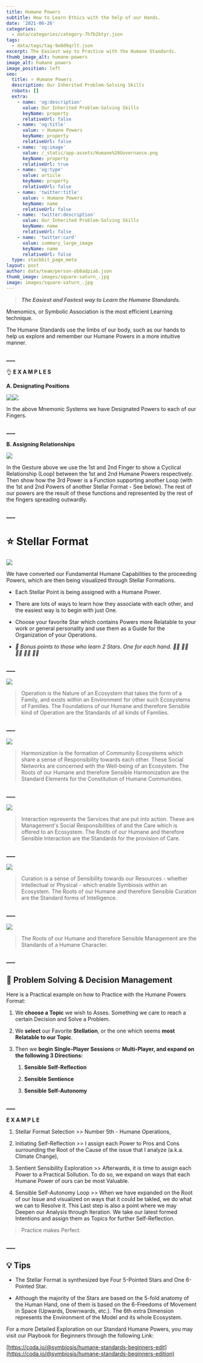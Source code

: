```yaml
---
title: Humane Powers
subtitle: How to Learn Ethics with the help of our Hands.
date: '2021-06-26'
categories:
  - data/categories/category-7h7b2ktyr.json
tags:
  - data/tags/tag-9o8d9qrlt.json
excerpt: The Easiest way to Practice with the Humane Standards.
thumb_image_alt: humane-powers
image_alt: humane powers
image_position: left
seo:
  title: ⭐ Humane Powers
  description: Our Inherited Problem-Solving Skills
  robots: []
  extra:
    - name: 'og:description'
      value: Our Inherited Problem-Solving Skills
      keyName: property
      relativeUrl: false
    - name: 'og:title'
      value: ⭐ Humane Powers
      keyName: property
      relativeUrl: false
    - name: 'og:image'
      value: /_static/app-assets/Humane%20Governance.png
      keyName: property
      relativeUrl: true
    - name: 'og:type'
      value: article
      keyName: property
      relativeUrl: false
    - name: 'twitter:title'
      value: ⭐ Humane Powers
      keyName: name
      relativeUrl: false
    - name: 'twitter:description'
      value: Our Inherited Problem-Solving Skills
      keyName: name
      relativeUrl: false
    - name: 'twitter:card'
      value: summary_large_image
      keyName: name
      relativeUrl: false
  type: stackbit_page_meta
layout: post
author: data/team/person-ob8adpiab.json
thumb_image: images/square-saturn_.jpg
image: images/square-saturn_.jpg
---
```

> ***The Easiest and Fastest way to Learn the Humane Standards.***

Mnenomics, or Symbolic Association is the most efficient Learning technique.

The Humane Standards use the limbs of our body, such as our hands to help us explore and remember our Humane Powers in a more intuitive manner.

### \__\_

👌 **E X A M P L E S**

**A. Designating Positions**

![](/\_static/app-assets/LeftHand.png)![](/\_static/app-assets/RightHand.png)

In the above Mnemonic Systems we have Designated Powers to each of our Fingers.

### \__\_

**B. Assigning Relationships**

![](/\_static/app-assets/Reasoning\_.png)

In the Gesture above we use the 1st and 2nd Finger to show a Cyclical Relationship (Loop) between the 1st and 2nd Humane Powers respectively. Then show how the 3rd Power is a Function supporting another Loop (with the 1st and 2nd Powers of another Stellar Format - See below). The rest of our powers are the result of these functions and represented by the rest of the fingers spreading outwardly.

### \__\_

# ⭐ Stellar Format

![](/\_static/app-assets/Humane%20Powers.png)

We have converted our Fundamental Humane Capabilities to the proceeding Powers, which are then being visualized through Stellar Formations.

*   Each Stellar Point is being assigned with a Humane Power.

*   There are lots of ways to learn how they associate with each other, and the easiest way is to begin with just One.

*   Choose your favorite Star which contains Powers more Relatable to your work or general personality and use them as a Guide for the Organization of your Operations.

*   *🎁 Bonus points to those who learn 2 Stars. One for each hand.  🙌🏿 🙌🏾 🙌🏽 🙌🏼 🙌🏻*

### \__\_

![](/\_static/app-assets/Operations.png)

> Operation is the Nature of an Ecosystem that takes the form of a Family, and exists within an Environment for other such Ecosystems of Families.
> The Foundations of our Humane and therefore Sensible kind of Operation are the Standards of all kinds of Families.

### \__\_

![](/\_static/app-assets/Harmonization.png)

> Harmonization is the formation of Community Ecosystems which share a sense of Responsibility towards each other. These Social Networks are concerned with the Well-being of an Ecosystem. The Roots of our Humane and therefore Sensible Harmonization are the Standard Elements for the Constitution of Humane Communities.

### \__\_

![](/\_static/app-assets/Interaction.png)

> Interaction represents the Services that are put into action. These are Management's Social Responsibilities of and the Care which is offered to an Ecosystem. The Roots of our Humane and therefore Sensible Interaction are the Standards for the provision of Care.

### \__\_

![](/\_static/app-assets/Curation.png)

> Curation is a sense of Sensibility towards our Resources - whether Intellectual or Physical - which enable Symbiosis within an Ecosystem.
> The Roots of our Humane and therefore Sensible Curation are the Standard forms of Intelligence.

### \__\_

![](/\_static/app-assets/Management.png)

> The Roots of our Humane and therefore Sensible Management are the Standards of a Humane Character.

### \__\_

## 🤔 Problem Solving & Decision Management

Here is a Practical example on how to Practice with the Humane Powers Format:

1.  We **choose a Topic** we wish to Asses. Something we care to reach a certain Decision and Solve a Problem.

2.  We **select** our Favorite **Stellation**, or the one which seems **most Relatable to our Topic**.

3.  Then we **begin** **Single-Player Sessions** or **Multi-Player, and expand on the following 3 Directions:**

    1.  **Sensible Self-Reflection**

    2.  **Sensible Sentience**

    3.  **Sensible Self-Autonomy**

### \__\_

**E X A M P L E**

1.  Stellar Format Selection >> Number 5th - Humane Operations,

2.  Initiating Self-Reflection >> I assign each Power to Pros and Cons surrounding the Root of the Cause of the issue that I analyze (a.k.a. Climate Change),

3.  Sentient Sensibility Exploration >> Afterwards, it is time to assign each Power to a Practical Sollution. To do so, we expand on ways that each Humane Power of ours can be most Valuable.

4.  Sensible Self-Autonomy Loop >> When we have expanded on the Root of our Issue and visualized on ways that it could be takled, we do what we can to Resolve it. This Last step is also a point where we may Deepen our Analysis through Iteration. We take our latest formed Intentions and assign them as Topics for further Self-Reflection.

> Practice makes Perfect.

### \__\_

## 💡 Tips

*   The Stellar Format is synthesized bye Four 5-Pointed Stars and One 6-Pointed Star.

*   Although the majority of the Stars are based on the 5-fold anatomy of the Human Hand, one of them is based on the 6-Freedoms of Movement in Space (Upwards, Downwards, etc.). The 6th extra Dimension represents the Environment of the Model and its whole Ecosystem.

For a more Detailed Exploration on our Standard Humane Powers, you may visit our Playbook for Beginners through the following Link:

[https://coda.io/@symbiosis/humane-standards-beginners-edit](https://coda.io/@symbiosis/humane-standards-beginners-edition)

